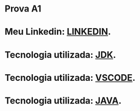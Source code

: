 # Prova A1

# Meu Linkedin: [LINKEDIN](https://www.linkedin.com/in/matheus-de-paula-costa-597a04273/).
# Tecnologia utilizada: [JDK](https://www.oracle.com/br/java/technologies/downloads/).
# Tecnologia utilizada: [VSCODE](https://code.visualstudio.com/).
# Tecnologia utilizada: [JAVA](https://www.java.com/pt-BR/).
